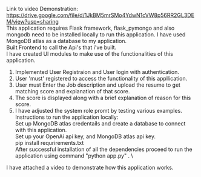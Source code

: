 Link to video Demonstration: https://drive.google.com/file/d/1JkBM5mrSMo4YdwN1cVW8p56RR2GL3DEM/view?usp=sharing \
This application requires Flask framework, flask_pymongo and also mongodb need to be installed locally to run this application.
I have used MongoDB atlas as a database to my application. \
Built Frontend to call the Api's that i've built.\
I have created UI modules to make use of the functionalities of this application.
1) Implemented User Registraion and User login with authentication. 
2) User 'must' registered to access the functionality of this appllication.
3) User must Enter the Job description and upload the resume to get matching score and explanation of that score.
4) The score is displayed along with a brief explanation of reason for this score.
5) I have adjusted the system role promt by testing various examples.
Instructions to run  the application locally: \
Set up MongoDB atlas credentails and create a database to connect with this application. \
Set up your OpenAi api key, and MongoDB atlas api key. \
pip install requrirements.txt \
After successful installation of all the dependencies proceed to run the application using command "python app.py" . \

I have attached a video to demonstrate how this application works.
